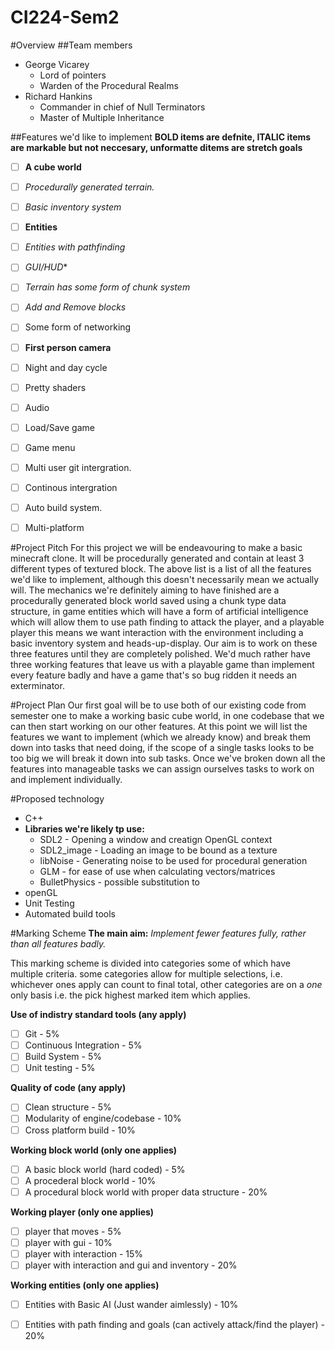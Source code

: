 # CI224-Sem2 

#Overview
##Team members
- George Vicarey
  - Lord of pointers
  - Warden of the Procedural Realms
- Richard Hankins
  - Commander in chief of Null Terminators
  - Master of  Multiple Inheritance

##Features we'd like to implement 
**BOLD items are defnite, ITALIC items are markable but not neccesary, unformatte ditems are stretch goals**
- [ ] **A cube world**
- [ ] *Procedurally generated terrain.*
- [ ] *Basic inventory system*
- [ ] **Entities**
- [ ] *Entities with pathfinding*
- [ ] *GUI/HUD**
- [ ] *Terrain has some form of chunk system*
- [ ] *Add and Remove blocks*
- [ ] Some form of networking
- [ ] **First person camera**
- [ ] Night and day cycle
- [ ] Pretty shaders
- [ ] Audio
- [ ] Load/Save game
- [ ] Game menu

- [ ] Multi user git intergration.
- [ ] Continous intergration
- [ ] Auto build system.
- [ ] Multi-platform

#Project Pitch
For this project we will be endeavouring to make a basic minecraft clone. It will be procedurally generated and contain at least 3 different types of textured block. The above list is a list of all the features we'd like to implement, although this doesn't necessarily mean we actually will. The mechanics we're definitely aiming to have finished are a procedurally generated block world saved using a chunk type data structure, in game entities which will have a form of artificial intelligence which will allow them to use path finding to attack the player, and a playable player this means we want interaction with the environment including a basic inventory system and heads-up-display.
Our aim is to work on these three features until they are completely polished. We'd much rather have three working features that leave us with a playable game than implement every feature badly and have a game that's so bug ridden it needs an exterminator. 

#Project Plan
Our first goal will be to use both of our existing code from semester one to make a working basic cube world, in one codebase that we can then start working on our other features. At this point we will list the features we want to implement (which we already know) and break them down into tasks that need doing, if the scope of a single tasks looks to be too big we will break it down into sub tasks. Once we've broken down all the features into manageable tasks we can assign ourselves tasks to work on and implement individually.  

#Proposed technology
- C++
- **Libraries we're likely tp use:**
  - SDL2 - Opening a window and creatign OpenGL context
  - SDL2_image - Loading an image to be bound as a texture
  - libNoise - Generating noise to be used for procedural generation
  - GLM - for ease of use when calculating vectors/matrices
  - BulletPhysics - possible substitution to 
- openGL
- Unit Testing
- Automated build tools

#Marking Scheme
**The main aim:**
*Implement fewer features fully, rather than all features badly.*

This marking scheme is divided into categories some of which have multiple criteria. some categories allow for multiple selections, i.e. whichever ones apply can count to final total, other categories are on a *one* only basis i.e. the pick highest marked item which applies.

**Use of indistry standard tools (any apply)**
  - [ ] Git - 5%
  - [ ] Continuous Integration - 5%
  - [ ] Build System - 5%
  - [ ] Unit testing - 5%

**Quality of code (any apply)**
  - [ ] Clean structure - 5%
  - [ ] Modularity of engine/codebase - 10%
  - [ ] Cross platform build - 10%

**Working block world (only one applies)**
  - [ ] A basic block world (hard coded) - 5%
  - [ ] A procederal block world  - 10%
  - [ ] A procedural block world with proper data structure - 20%

**Working player (only one applies)**
  - [ ] player that moves - 5%
  - [ ] player with gui - 10%
  - [ ] player with interaction - 15%
  - [ ] player with interaction and gui and inventory - 20%

**Working entities (only one applies)**
  - [ ] Entities with Basic AI (Just wander aimlessly) - 10%
  - [ ] Entities with path finding and goals (can actively attack/find the player) - 20%

